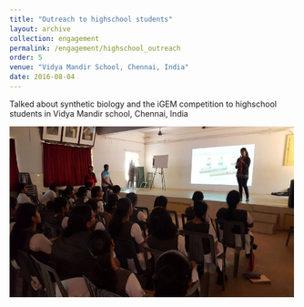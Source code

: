 ```yaml
---
title: "Outreach to highschool students"
layout: archive
collection: engagement
permalink: /engagement/highschool_outreach
order: 5
venue: "Vidya Mandir School, Chennai, India"
date: 2016-08-04
---
```


Talked about synthetic biology and the iGEM competition to highschool students in Vidya Mandir school, Chennai, India

<img src="/images/research/Vm3iisc.png" alt="Aiswarya Prasad speaking to an auditorium of highschool students" width="500" height="300" />